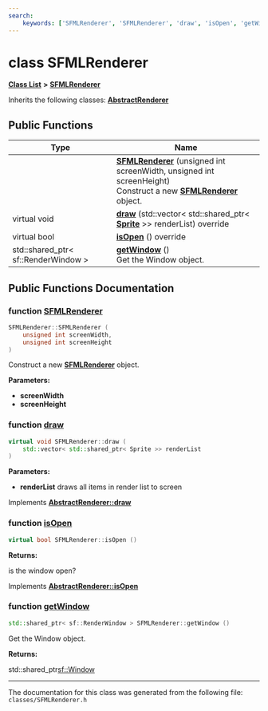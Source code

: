```yaml
---
search:
    keywords: ['SFMLRenderer', 'SFMLRenderer', 'draw', 'isOpen', 'getWindow']
---
```


# class SFMLRenderer

[**Class List**](annotated.md) **>** [**SFMLRenderer**](class_s_f_m_l_renderer.md)




Inherits the following classes: **[AbstractRenderer](class_abstract_renderer.md)**

## Public Functions

|Type|Name|
|-----|-----|
||[**SFMLRenderer**](class_s_f_m_l_renderer.md#1a8a3902b191d793e1899c1e72c47adc34) (unsigned int screenWidth, unsigned int screenHeight) <br>Construct a new **[SFMLRenderer](class_s_f_m_l_renderer.md)** object. |
|virtual void|[**draw**](class_s_f_m_l_renderer.md#1abc1185a02b26ea1758d48e89f0e81e39) (std::vector< std::shared\_ptr< **[Sprite](class_sprite.md)** >> renderList) override |
|virtual bool|[**isOpen**](class_s_f_m_l_renderer.md#1a5b89b3ce189fe0156759c8f667470942) () override |
|std::shared\_ptr< sf::RenderWindow >|[**getWindow**](class_s_f_m_l_renderer.md#1a935c28d7fba581c65990eeacf547eb0e) () <br>Get the Window object. |


## Public Functions Documentation

### function <a id="1a8a3902b191d793e1899c1e72c47adc34" href="#1a8a3902b191d793e1899c1e72c47adc34">SFMLRenderer</a>

```cpp
SFMLRenderer::SFMLRenderer (
    unsigned int screenWidth,
    unsigned int screenHeight
)
```

Construct a new **[SFMLRenderer](class_s_f_m_l_renderer.md)** object. 



**Parameters:**


* **screenWidth** 
* **screenHeight** 



### function <a id="1abc1185a02b26ea1758d48e89f0e81e39" href="#1abc1185a02b26ea1758d48e89f0e81e39">draw</a>

```cpp
virtual void SFMLRenderer::draw (
    std::vector< std::shared_ptr< Sprite >> renderList
)
```




**Parameters:**


* **renderList** draws all items in render list to screen 



Implements **[AbstractRenderer::draw](class_abstract_renderer.md#1a0007e3bb5ccabf279a2db89182a0efdb)**


### function <a id="1a5b89b3ce189fe0156759c8f667470942" href="#1a5b89b3ce189fe0156759c8f667470942">isOpen</a>

```cpp
virtual bool SFMLRenderer::isOpen ()
```




**Returns:**

is the window open? 




Implements **[AbstractRenderer::isOpen](class_abstract_renderer.md#1a9342a6cd4986f8362b54f6c13e7ae0d3)**


### function <a id="1a935c28d7fba581c65990eeacf547eb0e" href="#1a935c28d7fba581c65990eeacf547eb0e">getWindow</a>

```cpp
std::shared_ptr< sf::RenderWindow > SFMLRenderer::getWindow ()
```

Get the Window object. 



**Returns:**

std::shared\_ptr<sf::Window> 






----------------------------------------
The documentation for this class was generated from the following file: `classes/SFMLRenderer.h`
